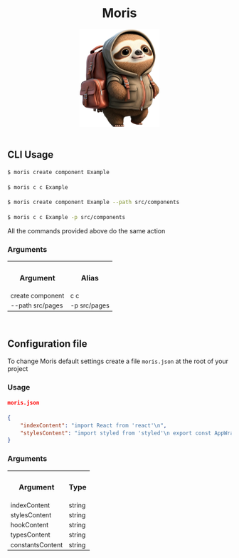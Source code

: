 <h1 align='center'><b>Moris</b></h1>

<div align='center'>
<img height='220px' src='images/moris.png' alt='moris' />
</div>
</br>

<h2><b>CLI Usage</b></h2>

```sh
$ moris create component Example

$ moris c c Example

$ moris create component Example --path src/components

$ moris c c Example -p src/components
```

All the commands provided above do the same action

<h3><b>Arguments</b></h3>

<table>
  <tr>
    <th><h3><b>Argument</b></h3></th>
    <th><h3><b>Alias</b></h3></th>
  </tr>
  <tr>
    <td>create component</td>
    <td>c c</td>
  </tr>
  <tr>
    <td>--path src/pages</td>
    <td>-p src/pages</td>
  </tr>
</table>

</br>

<h2><b>Configuration file</b></h2>


To change Moris default settings create a file <code>moris.json</code> at the root of your project

<h3><b>Usage</b></h3>

```json
moris.json

{
    "indexContent": "import React from 'react'\n",
    "stylesContent": "import styled from 'styled'\n export const AppWrapper = styled.div``\n"
}
```

<h3><b>Arguments</b></h3>

<table>
  <tr>
    <th><h3><b>Argument</b></h3></th>
    <th><h3><b>Type</b></h3></th>
  </tr>
  <tr>
    <td>indexContent</td>
    <td>string</td>
  </tr>
  <tr>
    <td>stylesContent</td>
    <td>string</td>
  </tr>
  <tr>
    <td>hookContent</td>
    <td>string</td>
  </tr>
  <tr>
    <td>typesContent</td>
    <td>string</td>
  </tr>
  <tr>
    <td>constantsContent</td>
    <td>string</td>
  </tr>
</table>